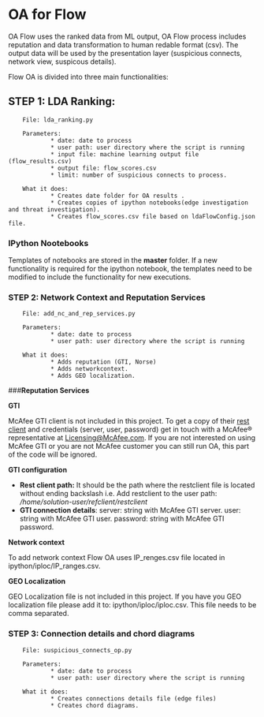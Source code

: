 # **OA for Flow**

OA Flow uses the ranked data from ML output, OA Flow process includes reputation and data transformation to human redable format (csv). 
The output data will be used by the presentation layer (suspicious connects, network view, suspicous details).

Flow OA is divided into three main functionalities:

## **STEP 1: LDA Ranking:**

        File: lda_ranking.py

        Parameters: 
                * date: date to process
                * user path: user directory where the script is running
                * input file: machine learning output file (flow_results.csv)
                * output file: flow_scores.csv
                * limit: number of suspicious connects to process.

        What it does: 
                * Creates date folder for OA results .
                * Creates copies of ipython notebooks(edge investigation and threat investigation).     
                * Creates flow_scores.csv file based on ldaFlowConfig.json file. 

### **IPython Nootebooks**
Templates of notebooks are stored in the **master** folder.
If a new functionality is required for the ipython notebook, the templates need to be modified to include the functionality for new executions.

### **STEP 2: Network Context and Reputation Services**

        File: add_nc_and_rep_services.py

        Parameters: 
                * date: date to process
                * user path: user directory where the script is running

        What it does:
                * Adds reputation (GTI, Norse)
                * Adds networkcontext.
                * Adds GEO localization.

###**Reputation Services**

**GTI**

McAfee GTI client is not included in this project. 
To get a copy of their [rest client](https://secure.mcafee.com/apps/downloads/my-products/login.aspx?region=us) and credentials (server, user, password) get in touch with a McAfee® representative at Licensing@McAfee.com. 
If you are not interested on using McAfee GTI or you are not McAfee customer you can still run OA, this part of the code will be ignored.

**GTI configuration**

* **Rest client path:** It should be the path where the restclient file is located without ending backslash i.e. 
Add restclient to the user path: _/home/solution-user/refclient/restclient_
* **GTI connection details**:
        server: string with McAfee GTI server.
        user: string with McAfee GTI user.
        password: string with McAfee GTI password.

**Network context**

To add network context Flow OA uses IP_renges.csv file located in ipython/iploc/IP_ranges.csv.

**GEO Localization**

GEO Localization file is not included in this project. If you have you GEO localization file please add it to: ipython/iploc/iploc.csv. 
This file needs to be comma separated. 

### **STEP 3: Connection details and chord diagrams**

        File: suspicious_connects_op.py

        Parameters: 
                * date: date to process
                * user path: user directory where the script is running

        What it does:
                * Creates connections details file (edge files)
                * Creates chord diagrams.

       

